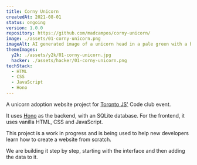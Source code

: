 ```yaml
---
title: Corny Unicorn
createdAt: 2021-08-01
status: ongoing
version: 1.0.0
repository: https://github.com/madcampos/corny-unicorn/
image: ./assets/01-corny-unicorn.png
imageAlt: AI generated image of a unicorn head in a pale green with a bright green mane and a corn cob for it's horn.
themeImages:
  y2k: ./assets/y2k/01-corny-unicorn.jpg
  hacker: ./assets/hacker/01-corny-unicorn.png
techStack:
  - HTML
  - CSS
  - JavaScript
  - Hono
---
```


A unicorn adoption website project for [Toronto JS'](https://torontojs.com) Code club event.

It uses [Hono](https://hono.dev/) as the backend, with an SQLite database. For the frontend, it uses vanilla HTML, CSS and JavaScript.

This project is a work in progress and is being used to help new developers learn how to create a website from scratch.

We are building it step by step, starting with the interface and then adding the data to it.
